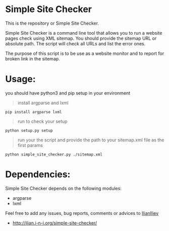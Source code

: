 Simple Site Checker
===========

This is the repository or Simple Site Checker.

Simple Site Checker is a command line tool that allows you to run a website
pages check using XML sitemap. You should provide the sitemap URL or absolute
path. The script will check all URLs and list the error ones.

The purpose of this script is to be use as a website monitor and to report for
broken link in the sitemap.


Usage:
======
you should have python3 and pip setup in your environment

> install argparse and lxml

    pip install argparse lxml
> run to check your setup

    python setup.py setup
> run your the script and provide the path to your sitemap.xml file as the first params

    python simple_site_checker.py ./sitemap.xml



Dependencies:
=============

Simple Site Checker depends on the following modules:
* argparse
* lxml


Feel free to add any issues, bug reports, comments or advices to [IlianIliev](https://github.com/IlianIliev/Simple-Site-Checker)



* http://ilian.i-n-i.org/simple-site-checker/
